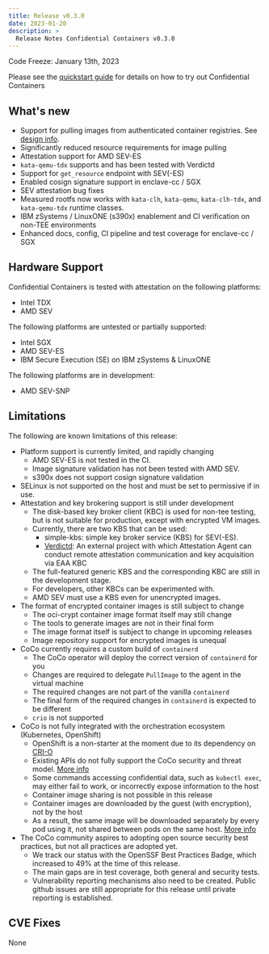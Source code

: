 ```yaml
---
title: Release v0.3.0
date: 2023-01-20
description: >
  Release Notes Confidential Containers v0.3.0
---
```


Code Freeze: January 13th, 2023

Please see the [quickstart guide](../quickstart.md) for details on how to try out Confidential Containers

## What's new

- Support for pulling images from authenticated container registries. See [design info](https://github.com/confidential-containers/guest-components/blob/cf1f7f96eb60ec4cc4aaa671c04d574a4ea0e441/docs/image_auth.md).
- Significantly reduced resource requirements for image pulling
- Attestation support for AMD SEV-ES
- `kata-qemu-tdx` supports and has been tested with Verdictd
- Support for `get_resource` endpoint with SEV(-ES)
- Enabled cosign signature support in enclave-cc / SGX
- SEV attestation bug fixes
- Measured rootfs now works with `kata-clh`, `kata-qemu`, `kata-clh-tdx`, and `kata-qemu-tdx` runtime classes.
- IBM zSystems / LinuxONE (s390x) enablement and CI verification on non-TEE environments
- Enhanced docs, config, CI pipeline and test coverage for enclave-cc / SGX

## Hardware Support

Confidential Containers is tested with attestation on the following platforms:

- Intel TDX
- AMD SEV

The following platforms are untested or partially supported:

- Intel SGX
- AMD SEV-ES
- IBM Secure Execution (SE) on IBM zSystems & LinuxONE

The following platforms are in development:

- AMD SEV-SNP

## Limitations

The following are known limitations of this release:

- Platform support is currently limited, and rapidly changing
  - AMD SEV-ES is not tested in the CI.
  - Image signature validation has not been tested with AMD SEV.
  - s390x does not support cosign signature validation
- SELinux is not supported on the host and must be set to permissive if in use.
- Attestation and key brokering support is still under development
  - The disk-based key broker client (KBC) is used for non-tee testing, but is not suitable for production, except with encrypted VM images.
  - Currently, there are two KBS that can be used:
    - simple-kbs:  simple key broker service (KBS) for SEV(-ES).
    - [Verdictd](https://github.com/inclavare-containers/verdictd): An external project with which Attestation Agent can conduct remote attestation communication and key acquisition via EAA KBC
  - The full-featured generic KBS and the corresponding KBC are still in the development stage.
  - For developers, other KBCs can be experimented with.
  - AMD SEV must use a KBS even for unencrypted images.
- The format of encrypted container images is still subject to change
  - The oci-crypt container image format itself may still change
  - The tools to generate images are not in their final form
  - The image format itself is subject to change in upcoming releases
  - Image repository support for encrypted images is unequal
- CoCo currently requires a custom build of `containerd`
  - The CoCo operator will deploy the correct version of `containerd` for you
  - Changes are required to delegate `PullImage` to the agent in the virtual machine
  - The required changes are not part of the vanilla `containerd`
  - The final form of the required changes in `containerd` is expected to be different
  - `crio` is not supported
- CoCo is not fully integrated with the orchestration ecosystem (Kubernetes, OpenShift)
  - OpenShift is a non-starter at the moment due to its dependency on [CRI-O](https://github.com/cri-o/cri-o)
  - Existing APIs do not fully support the CoCo security and threat model. [More info](https://github.com/confidential-containers/community/issues/53)
  - Some commands accessing confidential data, such as `kubectl exec`, may either fail to work, or incorrectly expose information to the host
  - Container image sharing is not possible in this release
  - Container images are downloaded by the guest (with encryption), not by the host
  - As a result, the same image will be downloaded separately by every pod using it, not shared between pods on the same host. [More info](https://github.com/confidential-containers/community/issues/66)
- The CoCo community aspires to adopting open source security best practices, but not all practices are adopted yet.
  - We track our status with the OpenSSF Best Practices Badge, which increased to 49% at the time of this release.
  - The main gaps are in test coverage, both general and security tests.
  - Vulnerability reporting mechanisms also need to be created. Public github issues are still appropriate for this release until private reporting is established.

## CVE Fixes

None
